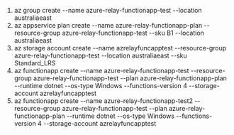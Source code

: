 ﻿

1. az group create --name azure-relay-functionapp-test --location australiaeast
2. az appservice plan create --name azure-relay-functionapp-plan --resource-group azure-relay-functionapp-test --sku B1 --location australiaeast
3. az storage account create --name azrelayfuncapptest --resource-group azure-relay-functionapp-test --location australiaeast --sku Standard_LRS
4. az functionapp create --name azure-relay-functionapp-test --resource-group azure-relay-functionapp-test --plan azure-relay-functionapp-plan --runtime dotnet --os-type Windows --functions-version 4 --storage-account azrelayfuncapptest
5. az functionapp create --name azure-relay-functionapp-test2 --resource-group azure-relay-functionapp-test --plan azure-relay-functionapp-plan --runtime dotnet --os-type Windows --functions-version 4 --storage-account azrelayfuncapptest